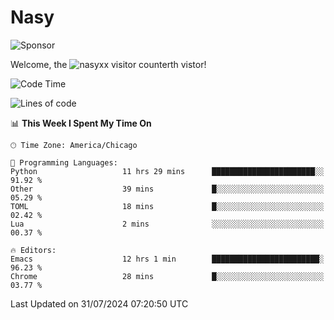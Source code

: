 # Nasy

<!--
<p align="center">
<img height="200" src="https://github-readme-stats.vercel.app/api?username=nasyxx&count_private=true&show_icons=true&theme=dracula&include_all_commits=true"/>
<img height="200" src="https://github-readme-stats.vercel.app/api/top-langs/?username=nasyxx&theme=dracula&hide=html,jupyter+notebook&count_private=true&show_icons=true"/>
</p>

  
----------------
-->

![Sponsor](https://img.shields.io/static/v1.svg?label=Sponsor&message=%E2%9D%A4&logo=GitHub&style=flat&color=pink)
 
Welcome, the ![nasyxx visitor counter](https://count.getloli.com/get/@nasyxx?theme=rule34)th vistor!
 
<!--START_SECTION:waka-->
![Code Time](http://img.shields.io/badge/Code%20Time-4%2C556%20hrs%2052%20mins-blue)

![Lines of code](https://img.shields.io/badge/From%20Hello%20World%20I%27ve%20Written-6.3%20million%20lines%20of%20code-blue)

📊 **This Week I Spent My Time On** 

```text
🕑︎ Time Zone: America/Chicago

💬 Programming Languages: 
Python                   11 hrs 29 mins      ███████████████████████░░   91.92 % 
Other                    39 mins             █░░░░░░░░░░░░░░░░░░░░░░░░   05.29 % 
TOML                     18 mins             █░░░░░░░░░░░░░░░░░░░░░░░░   02.42 % 
Lua                      2 mins              ░░░░░░░░░░░░░░░░░░░░░░░░░   00.37 % 

🔥 Editors: 
Emacs                    12 hrs 1 min        ████████████████████████░   96.23 % 
Chrome                   28 mins             █░░░░░░░░░░░░░░░░░░░░░░░░   03.77 % 
```


 Last Updated on 31/07/2024 07:20:50 UTC
<!--END_SECTION:waka-->

<!-- ![visitors](https://visitor-badge.laobi.icu/badge?page_id=nasyxx.nasyxx) -->
